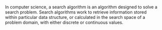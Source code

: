 In computer science, a search algorithm is an algorithm designed to solve a search problem. Search algorithms work to retrieve information stored within particular data structure, or calculated in the search space of a problem domain, with either discrete or continuous values.
